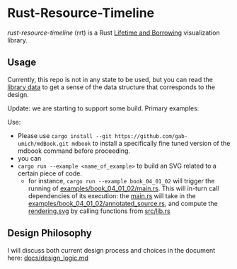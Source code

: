 # Rust-Resource-Timeline
*rust-resource-timeline* (rrt) is a Rust [Lifetime and Borrowing](https://doc.rust-lang.org/book/ch04-02-references-and-borrowing.html) visualization library.

## Usage
Currently, this repo is not in any state to be used, but you can read the [library data](src/lib.rs) to get a sense of the data structure that corresponds to the design.

Update: we are starting to support some build. 
Primary examples:

Use: 
* Please use `cargo install --git https://github.com/gab-umich/mdBook.git mdbook` to install a specifically fine tuned version of the mdbook command before proceeding.
* you can 
* `cargo run --example <name_of_example>` to build an SVG related to a certain piece of code.
	* for instance, `cargo run --example book_04_01_02` will trigger the running of [examples/book_04_01_02/main.rs](examples/book_04_01_02/main.rs). This will in-turn call dependencies of its execution: the [main.rs](examples/book_04_01_02/main.rs) will take in the [examples/book_04_01_02/annotated_source.rs](examples/book_04_01_02/annotated_source.rs), and compute the [rendering.svg](examples/book_04_01_02/rendering.svg) by calling functions from [src/lib.rs](src/lib.rs)

## Design Philosophy
I will discuss both current design process and choices in the document here: [docs/design_logic.md](docs/design_logic.md)

